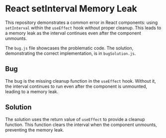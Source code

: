 # React setInterval Memory Leak

This repository demonstrates a common error in React components: using `setInterval` within the `useEffect` hook without proper cleanup. This leads to a memory leak as the interval continues even after the component unmounts.

The `bug.js` file showcases the problematic code.  The solution, demonstrating the correct implementation, is in `bugSolution.js`.

## Bug
The bug is the missing cleanup function in the `useEffect` hook.  Without it, the interval continues to run even after the component is unmounted, leading to a memory leak.

## Solution
The solution uses the return value of `useEffect` to provide a cleanup function. This function clears the interval when the component unmounts, preventing the memory leak.
